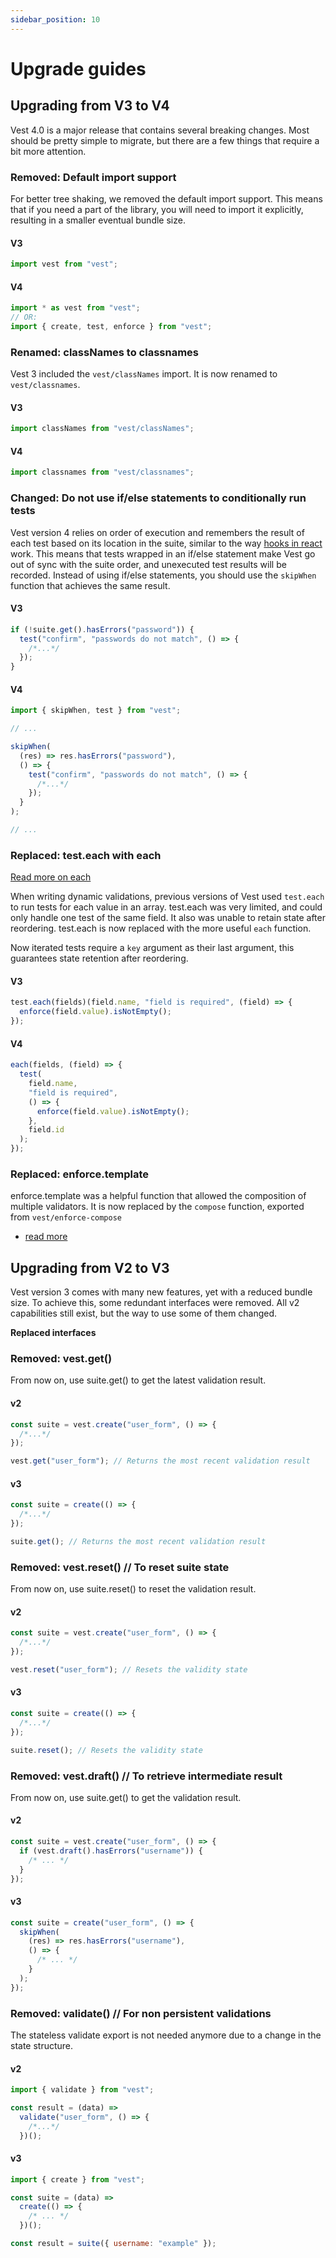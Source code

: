 ```yaml
---
sidebar_position: 10
---
```


# Upgrade guides

## Upgrading from V3 to V4

Vest 4.0 is a major release that contains several breaking changes. Most should be pretty simple to migrate, but there are a few things that require a bit more attention.

### Removed: Default import support

For better tree shaking, we removed the default import support. This means that if you need a part of the library, you will need to import it explicitly, resulting in a smaller eventual bundle size.

#### V3

```js
import vest from "vest";
```

#### V4

```js
import * as vest from "vest";
// OR:
import { create, test, enforce } from "vest";
```

### Renamed: classNames to classnames

Vest 3 included the `vest/classNames` import. It is now renamed to `vest/classnames`.

#### V3

```js
import classNames from "vest/classNames";
```

#### V4

```js
import classnames from "vest/classnames";
```

### Changed: Do not use if/else statements to conditionally run tests

Vest version 4 relies on order of execution and remembers the result of each test based on its location in the suite, similar to the way [hooks in react](https://reactjs.org/docs/hooks-rules.html) work. This means that tests wrapped in an if/else statement make Vest go out of sync with the suite order, and unexecuted test results will be recorded. Instead of using if/else statements, you should use the `skipWhen` function that achieves the same result.

#### V3

```js
if (!suite.get().hasErrors("password")) {
  test("confirm", "passwords do not match", () => {
    /*...*/
  });
}
```

#### V4

```js
import { skipWhen, test } from "vest";

// ...

skipWhen(
  (res) => res.hasErrors("password"),
  () => {
    test("confirm", "passwords do not match", () => {
      /*...*/
    });
  }
);

// ...
```

### Replaced: test.each with each

[Read more on each](./writing_tests/advanced_test_features/dynamic_tests.md)

When writing dynamic validations, previous versions of Vest used `test.each` to run tests for each value in an array. test.each was very limited, and could only handle one test of the same field. It also was unable to retain state after reordering. test.each is now replaced with the more useful `each` function.

Now iterated tests require a `key` argument as their last argument, this guarantees state retention after reordering.

#### V3

```js
test.each(fields)(field.name, "field is required", (field) => {
  enforce(field.value).isNotEmpty();
});
```

#### V4

```js
each(fields, (field) => {
  test(
    field.name,
    "field is required",
    () => {
      enforce(field.value).isNotEmpty();
    },
    field.id
  );
});
```

### Replaced: enforce.template

enforce.template was a helpful function that allowed the composition of multiple validators. It is now replaced by the `compose` function, exported from `vest/enforce-compose`

- [read more](./enforce/composing_enforce_rules)

## Upgrading from V2 to V3

Vest version 3 comes with many new features, yet with a reduced bundle size. To achieve this, some redundant interfaces were removed. All v2 capabilities still exist, but the way to use some of them changed.

**Replaced interfaces**

### Removed: vest.get()

From now on, use suite.get() to get the latest validation result.

#### v2

```js
const suite = vest.create("user_form", () => {
  /*...*/
});

vest.get("user_form"); // Returns the most recent validation result
```

#### v3

```js
const suite = create(() => {
  /*...*/
});

suite.get(); // Returns the most recent validation result
```

### Removed: vest.reset() // To reset suite state

From now on, use suite.reset() to reset the validation result.

#### v2

```js
const suite = vest.create("user_form", () => {
  /*...*/
});

vest.reset("user_form"); // Resets the validity state
```

#### v3

```js
const suite = create(() => {
  /*...*/
});

suite.reset(); // Resets the validity state
```

### Removed: vest.draft() // To retrieve intermediate result

From now on, use suite.get() to get the validation result.

#### v2

```js
const suite = vest.create("user_form", () => {
  if (vest.draft().hasErrors("username")) {
    /* ... */
  }
});
```

#### v3

```js
const suite = create("user_form", () => {
  skipWhen(
    (res) => res.hasErrors("username"),
    () => {
      /* ... */
    }
  );
});
```

### Removed: validate() // For non persistent validations

The stateless validate export is not needed anymore due to a change in the state structure.

#### v2

```js
import { validate } from "vest";

const result = (data) =>
  validate("user_form", () => {
    /*...*/
  })();
```

#### v3

```js
import { create } from "vest";

const suite = (data) =>
  create(() => {
    /* ... */
  })();

const result = suite({ username: "example" });
```
